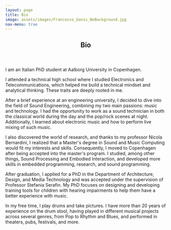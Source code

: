 ```yaml
---
layout: page
title: Bio
image: assets/images/Francesco_Ganis_NoBackground.jpg
nav-menu: true
---
```


<!-- Main -->
<div id="main" class="alt">

<section id="one">
	<div class="inner">
		<header class="major">
			<h1>Bio</h1>
		</header>

<section id="Bio" class="spotlights">
	<section>
		<div class="content">
			<div class="inner">
				<header class="major">
				</header>
				<p>I am an Italian PhD student at Aalborg University in Copenhagen.</p>
				<p>I attended a technical high school where I studied Electronics and Telecommunications, which helped me build a technical mindset and analytical thinking. These traits are deeply rooted in me.</p>
				<p>After a brief experience at an engineering university, I decided to dive into the field of Sound Engineering, combining my two main passions: music and technology. I had the opportunity to work as a sound technician in both the classical world during the day and the pop/rock scenes at night. Additionally, I learned about electronic music and how to perform live mixing of such music.</p>
				<p>I also discovered the world of research, and thanks to my professor Nicola Bernardini, I realized that a Master's degree in Sound and Music Computing would fit my interests and skills. Consequently, I moved to Copenhagen after being accepted into the master's program. I studied, among other things, Sound Processing and Embodied Interaction, and developed more skills in embedded programming, research, and sound programming.</p>
				<p>After graduation, I applied for a PhD in the Department of Architecture, Design, and Media Technology and was accepted under the supervision of Professor Stefania Serafin. My PhD focuses on designing and developing training tools for children with hearing impairments to help them have a better experience with music.</p>
				<p>In my free time, I play drums and take pictures. I have more than 20 years of experience on the drum stool, having played in different musical projects across several genres, from Pop to Rhythm and Blues, and performed in theaters, pubs, festivals, and more.</p>
			</div>
		</div>
		<span class="image fit"><img src="{% link assets/images/Francesco_Ganis_NoBackground.jpg %}" alt="" /></span>
	</section>
		<span class="image fit"><img src="{% link assets/images/Francesco_Ganis_Drums1.jpg %}" alt="" /></span>
		<span class="image fit"><img src="{% link assets/images/Francesco_Ganis_Drums2.jpg %}" alt="" /></span>
</section>
</div>

